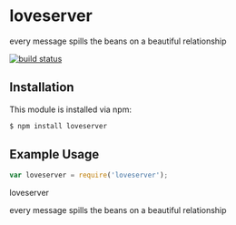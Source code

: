 # loveserver

every message spills the beans on a beautiful relationship

[![build status](https://secure.travis-ci.org/madthad91/loveserver.png)](http://travis-ci.org/madthad91/loveserver)

## Installation

This module is installed via npm:

``` bash
$ npm install loveserver
```

## Example Usage

``` js
var loveserver = require('loveserver');
```

loveserver


every message spills the beans on a beautiful relationship

